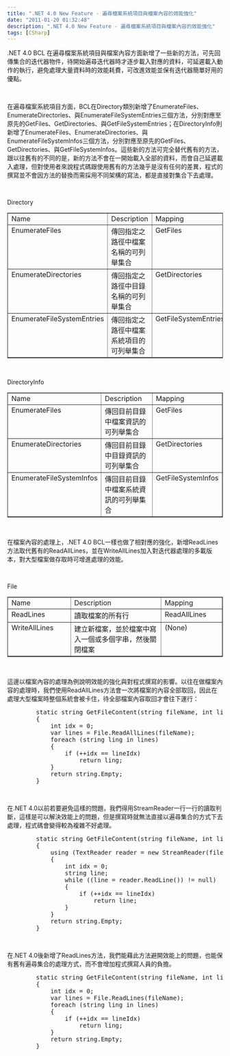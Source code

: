 ```yaml
---
title: ".NET 4.0 New Feature - 遍尋檔案系統項目與檔案內容的效能強化"
date: "2011-01-20 01:32:48"
description: ".NET 4.0 New Feature - 遍尋檔案系統項目與檔案內容的效能強化"
tags: [CSharp]
---
```


<p>.NET 4.0 BCL 在遍尋檔案系統項目與檔案內容方面新增了一些新的方法，可先回傳集合的迭代器物件，待開始遍尋迭代器時才逐步載入對應的資料，可延遲載入動作的執行，避免處理大量資料時的效能耗費，可改進效能並保有迭代器簡單好用的優點。</p>  <p> </p>  <p>在遍尋檔案系統項目方面，BCL在Directory類別新增了EnumerateFiles、EnumerateDirectories、與EnumerateFileSystemEntries三個方法，分別對應至原先的GetFiles、GetDirectories、與GetFileSystemEntries；在DirectoryInfo則新增了EnumerateFiles、EnumerateDirectories、與EnumerateFileSystemInfos三個方法，分別對應至原先的GetFiles、GetDirectories、與GetFileSystemInfos。這些新的方法可完全替代舊有的方法，跟以往舊有的不同的是，新的方法不會在一開始載入全部的資料，而會自己延遲載入處理，但對使用者來說程式碼跟使用舊有的方法幾乎是沒有任何的差異，程式的撰寫並不會因方法的替換而需採用不同架構的寫法，都是直接對集合下去處理。</p>  <p> </p>  <p>Directory</p>  <table cellspacing="0" cellpadding="2" width="507" border="1"><tbody>     <tr>       <td valign="top" width="194">Name</td>        <td valign="top" width="200">Description</td>        <td valign="top" width="107">Mapping</td>     </tr>      <tr>       <td valign="top" width="198">EnumerateFiles</td>        <td valign="top" width="200">傳回指定之路徑中檔案名稱的可列舉集合</td>        <td valign="top" width="107">GetFiles</td>     </tr>      <tr>       <td valign="top" width="200">EnumerateDirectories</td>        <td valign="top" width="200">傳回指定之路徑中目錄名稱的可列舉集合</td>        <td valign="top" width="107">GetDirectories</td>     </tr>      <tr>       <td valign="top" width="202">EnumerateFileSystemEntries</td>        <td valign="top" width="200">傳回指定之路徑中檔案系統項目的可列舉集合</td>        <td valign="top" width="107">GetFileSystemEntries</td>     </tr>   </tbody></table>  <p> </p>  <p>DirectoryInfo</p>  <table cellspacing="0" cellpadding="2" width="507" border="1"><tbody>     <tr>       <td valign="top" width="181">Name</td>        <td valign="top" width="177">Description</td>        <td valign="top" width="141">Mapping</td>     </tr>      <tr>       <td valign="top" width="185">EnumerateFiles</td>        <td valign="top" width="177">傳回目前目錄中檔案資訊的可列舉集合</td>        <td valign="top" width="141">GetFiles</td>     </tr>      <tr>       <td valign="top" width="187">EnumerateDirectories</td>        <td valign="top" width="177">傳回目前目錄中目錄資訊的可列舉集合</td>        <td valign="top" width="141">GetDirectories</td>     </tr>      <tr>       <td valign="top" width="189">EnumerateFileSystemInfos</td>        <td valign="top" width="177">傳回目前目錄中檔案系統資訊的可列舉集合</td>        <td valign="top" width="141">GetFileSystemInfos</td>     </tr>   </tbody></table>  <p> </p>  <p>在檔案內容的處理上，.NET 4.0 BCL一樣也做了相對應的強化，新增ReadLines方法取代舊有的ReadAllLines，並在WriteAllLines加入對迭代器處理的多載版本，對大型檔案做存取時可增進處理的效能。</p>  <p> </p>  <p>File</p>  <table cellspacing="0" cellpadding="2" width="501" border="1"><tbody>     <tr>       <td valign="top" width="136">Name</td>        <td valign="top" width="226">Description</td>        <td valign="top" width="134">Mapping</td>     </tr>      <tr>       <td valign="top" width="138">ReadLines</td>        <td valign="top" width="226">讀取檔案的所有行</td>        <td valign="top" width="134">ReadAllLines</td>     </tr>      <tr>       <td valign="top" width="139">WriteAllLines</td>        <td valign="top" width="226">建立新檔案，並於檔案中寫入一個或多個字串，然後關閉檔案</td>        <td valign="top" width="134">(None)</td>     </tr>   </tbody></table>  <p> </p>  <p>這邊以檔案內容的處理為例說明效能的強化與對程式撰寫的影響。以往在做檔案內容的處理時，我們使用ReadAllLines方法會一次將檔案的內容全部取回，因此在處理大型檔案時整個系統會被卡住，待全部檔案內容取回才會往下運行：</p>  <div class="wlWriterSmartContent" id="scid:812469c5-0cb0-4c63-8c15-c81123a09de7:6e285fa3-45a1-4f2c-949d-0e7bdb4db77e" style="padding-right: 0px; display: inline; padding-left: 0px; float: none; padding-bottom: 0px; margin: 0px; padding-top: 0px"><pre name="code" class="c#">        static string GetFileContent(string fileName, int lineIdx)
        {
            int idx = 0;
            var lines = File.ReadAllLines(fileName);
            foreach (string ling in lines)
            {
                if (++idx == lineIdx)
                    return ling;
            }
            return string.Empty;
        }</pre></div>

<p> </p>

<p>在.NET 4.0以前若要避免這樣的問題，我們得用StreamReader一行一行的讀取判斷，這樣是可以解決效能上的問題，但是撰寫時就無法直接以遍尋集合的方式下去處理，程式碼會變得較為複雜不好處理。</p>

<div class="wlWriterSmartContent" id="scid:812469c5-0cb0-4c63-8c15-c81123a09de7:669c1f63-4225-41f5-a7b3-1da31ded7933" style="padding-right: 0px; display: inline; padding-left: 0px; float: none; padding-bottom: 0px; margin: 0px; padding-top: 0px"><pre name="code" class="c#">        static string GetFileContent(string fileName, int lineIdx)
        {
            using (TextReader reader = new StreamReader(fileName))
            {
                int idx = 0;
                string line;
                while ((line = reader.ReadLine()) != null)
                {
                    if (++idx == lineIdx)
                        return line;
                }
            }
            return string.Empty;
        }</pre></div>

<p> </p>

<p>在.NET 4.0後新增了ReadLines方法，我們能藉此方法避開效能上的問題，也能保有舊有遍尋集合的處理方式，而不會增加程式撰寫人員的負擔。</p>

<div class="wlWriterSmartContent" id="scid:812469c5-0cb0-4c63-8c15-c81123a09de7:759bc07a-c169-461a-a966-ed1912091dff" style="padding-right: 0px; display: inline; padding-left: 0px; float: none; padding-bottom: 0px; margin: 0px; padding-top: 0px"><pre name="code" class="c#">        static string GetFileContent(string fileName, int lineIdx)
        {
            int idx = 0;
            var lines = File.ReadLines(fileName);
            foreach (string ling in lines)
            {
                if (++idx == lineIdx)
                    return ling;
            }
            return string.Empty;
        }</pre></div>
